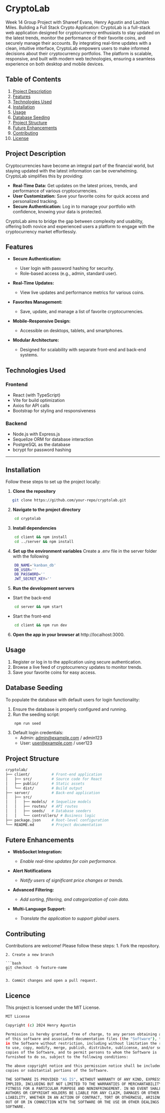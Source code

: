 # **CryptoLab**
Week 14 Group Project with Shareef Evans, Henry Agustin and Lachlan Miles. Building a Full Stack Crypto Application: CryptoLab is a full-stack web application designed for cryptocurrency enthusiasts to stay updated on the latest trends, monitor the performance of their favorite coins, and securely manage their accounts. By integrating real-time updates with a clean, intuitive interface, CryptoLab empowers users to make informed decisions about their cryptocurrency portfolios. The platform is scalable, responsive, and built with modern web technologies, ensuring a seamless experience on both desktop and mobile devices.

## **Table of Contents**

1. [Project Description](#project-description)
2. [Features](#features)
3. [Technologies Used](#technologies-used)
4. [Installation](#installation)
5. [Usage](#usage)
6. [Database Seeding](#database-seeding)
7. [Project Structure](#project-structure)
8. [Future Enhancements](#future-enhancements)
9. [Contributing](#contributing)
10. [License](#license)

## **Project Description**

Cryptocurrencies have become an integral part of the financial world, but staying updated with the latest information can be overwhelming. CryptoLab simplifies this by providing:
- **Real-Time Data:** Get updates on the latest prices, trends, and performance of various cryptocurrencies.
- **User Customization:** Save your favorite coins for quick access and personalized tracking.
- **Secure Authentication:** Log in to manage your portfolio with confidence, knowing your data is protected.

CryptoLab aims to bridge the gap between complexity and usability, offering both novice and experienced users a platform to engage with the cryptocurrency market effortlessly.

## **Features**

- **Secure Authentication:** 
  - User login with password hashing for security.
  - Role-based access (e.g., admin, standard user).

- **Real-Time Updates:**
  - View live updates and performance metrics for various coins.

- **Favorites Management:**
  - Save, update, and manage a list of favorite cryptocurrencies.

- **Mobile-Responsive Design:**
  - Accessible on desktops, tablets, and smartphones.

- **Modular Architecture:**
  - Designed for scalability with separate front-end and back-end systems.



## **Technologies Used**

### **Frontend**
- React (with TypeScript)
- Vite for build optimization
- Axios for API calls
- Bootstrap for styling and responsiveness

### **Backend**
- Node.js with Express.js
- Sequelize ORM for database interaction
- PostgreSQL as the database
- bcrypt for password hashing

---

## **Installation**

Follow these steps to set up the project locally:

1. **Clone the repository**
```bash
   git clone https://github.com/your-repo/cryptolab.git
```

2. **Navigate to the project directory**
```bash
    cd cryptolab
```

3. **Install dependencies**
```bash
    cd client && npm install
    cd ../server && npm install
```

4. **Set up the environment variables**
Create a .env file in the server folder with the following
```bash
    DB_NAME='kanban_db'
    DB_USER=''
    DB_PASSWORD=''
    JWT_SECRET_KEY=''
```

5. **Run the development servers**
- Start the back-end
```bash
    cd server && npm start
```
- Start the front-end
```bash
    cd client && npm run dev
```

6. **Open the app in your browser at** http://localhost:3000.

## Usage
1. Register or log in to the application using secure authentication.
2. Browse a live feed of cryptocurrency updates to monitor trends.
3. Save your favorite coins for easy access.

## **Database Seeding**
To populate the database with default users for login functionality:

1. Ensure the database is properly configured and running.
2. Run the seeding script:
```bash
    npm run seed
```
3. Default login credentials:
    - Admin: admin@example.com / admin123
    - User: user@example.com / user123

## Project Structure
```bash
cryptolab/
├── client/          # Front-end application
│   ├── src/         # Source code for React
│   ├── public/      # Static assets
│   └── dist/        # Build output
├── server/          # Back-end application
│   ├── src/
│   │   ├── models/  # Sequelize models
│   │   ├── routes/  # API routes
│   │   ├── seeds/   # Database seeders
│   │   └── controllers/ # Business logic
├── package.json     # Root-level configuration
└── README.md        # Project documentation
```

## Futere Enhancements
- **WebSocket Integration:**
    - *Enable real-time updates for coin performance.*

- **Alert Notifications**
    - *Notify users of significant price changes or trends.*

- **Advanced Filtering:**
    - *Add sorting, filtering, and categorization of coin data.*

- **Multi-Language Support:**
    - *Translate the application to support global users.*

## **Contributing**
Contributions are welcome! Please follow these steps:
    1. Fork the repository.
    
    2. Create a new branch

    ```bash
    git checkout -b feature-name
    ```
    
    3. Commit changes and open a pull request.

## **Licence**
This project is licensed under the MIT License.
```bash
MIT License

Copyright (c) 2024 Henry Agustin

Permission is hereby granted, free of charge, to any person obtaining a copy
of this software and associated documentation files (the "Software"), to deal
in the Software without restriction, including without limitation the rights
to use, copy, modify, merge, publish, distribute, sublicense, and/or sell
copies of the Software, and to permit persons to whom the Software is
furnished to do so, subject to the following conditions:

The above copyright notice and this permission notice shall be included in all
copies or substantial portions of the Software.

THE SOFTWARE IS PROVIDED "AS IS", WITHOUT WARRANTY OF ANY KIND, EXPRESS OR
IMPLIED, INCLUDING BUT NOT LIMITED TO THE WARRANTIES OF MERCHANTABILITY,
FITNESS FOR A PARTICULAR PURPOSE AND NONINFRINGEMENT. IN NO EVENT SHALL THE
AUTHORS OR COPYRIGHT HOLDERS BE LIABLE FOR ANY CLAIM, DAMAGES OR OTHER
LIABILITY, WHETHER IN AN ACTION OF CONTRACT, TORT OR OTHERWISE, ARISING FROM,
OUT OF OR IN CONNECTION WITH THE SOFTWARE OR THE USE OR OTHER DEALINGS IN THE
SOFTWARE.
```